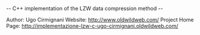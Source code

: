 -- C++ implementation of the LZW data compression method --

Author: Ugo Cirmignani
Website: http://www.oldwildweb.com/
Project Home Page: http://implementazione-lzw-c-ugo-cirmignani.oldwildweb.com/


